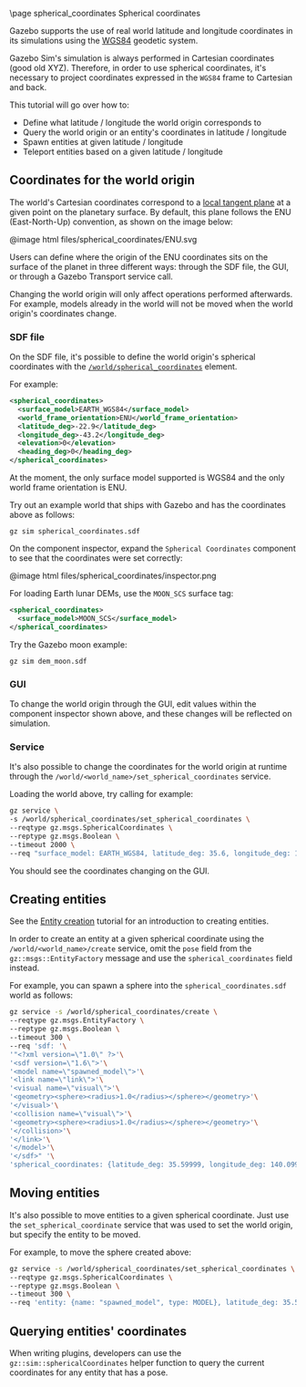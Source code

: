 \page spherical_coordinates Spherical coordinates

Gazebo supports the use of real world latitude and longitude coordinates in its
simulations using the
[WGS84](https://en.wikipedia.org/wiki/World_Geodetic_System#1984_version)
geodetic system.

Gazebo Sim's simulation is always performed in Cartesian coordinates (good old XYZ).
Therefore, in order to use spherical coordinates, it's necessary to project
coordinates expressed in the `WGS84` frame to Cartesian and back.

This tutorial will go over how to:

* Define what latitude / longitude the world origin corresponds to
* Query the world origin or an entity's coordinates in latitude / longitude
* Spawn entities at given latitude / longitude
* Teleport entities based on a given latitude / longitude

## Coordinates for the world origin

The world's Cartesian coordinates correspond to a
[local tangent plane](https://en.wikipedia.org/wiki/Local_tangent_plane_coordinates)
at a given point on the planetary surface. By default, this plane follows the
ENU (East-North-Up) convention, as shown on the image below:

@image html files/spherical_coordinates/ENU.svg

Users can define where the origin of the ENU coordinates sits on the surface
of the planet in three different ways: through the SDF file, the GUI, or through
a Gazebo Transport service call.

Changing the world origin will only affect operations performed afterwards. For
example, models already in the world will not be moved when the world origin's
coordinates change.

### SDF file

On the SDF file, it's possible to define the world origin's spherical
coordinates with the
[`/world/spherical_coordinates`](http://sdformat.org/spec?ver=1.8&elem=world#world_spherical_coordinates)
element.

For example:

```.xml
<spherical_coordinates>
  <surface_model>EARTH_WGS84</surface_model>
  <world_frame_orientation>ENU</world_frame_orientation>
  <latitude_deg>-22.9</latitude_deg>
  <longitude_deg>-43.2</longitude_deg>
  <elevation>0</elevation>
  <heading_deg>0</heading_deg>
</spherical_coordinates>
```

At the moment, the only surface model supported is WGS84 and the only world
frame orientation is ENU.

Try out an example world that ships with Gazebo and has the coordinates above
as follows:

```
gz sim spherical_coordinates.sdf
```

On the component inspector, expand the `Spherical Coordinates` component to see
that the coordinates were set correctly:

@image html files/spherical_coordinates/inspector.png

For loading Earth lunar DEMs, use the `MOON_SCS` surface tag:

```.xml
<spherical_coordinates>
  <surface_model>MOON_SCS</surface_model>
</spherical_coordinates>
```

Try the Gazebo moon example:

```
gz sim dem_moon.sdf
```

### GUI

To change the world origin through the GUI, edit values within the component
inspector shown above, and these changes will be reflected on simulation.

### Service

It's also possible to change the coordinates for the world origin at runtime
through the `/world/<world_name>/set_spherical_coordinates` service.

Loading the world above, try calling for example:

```.bash
gz service \
-s /world/spherical_coordinates/set_spherical_coordinates \
--reqtype gz.msgs.SphericalCoordinates \
--reptype gz.msgs.Boolean \
--timeout 2000 \
--req "surface_model: EARTH_WGS84, latitude_deg: 35.6, longitude_deg: 140.1, elevation: 10.0"
```

You should see the coordinates changing on the GUI.

## Creating entities

See the [Entity creation](entity_creation.html) tutorial for an introduction
to creating entities.

In order to create an entity at a given spherical coordinate using the
`/world/<world_name>/create` service, omit the `pose` field from the
`gz::msgs::EntityFactory` message and use the `spherical_coordinates`
field instead.

For example, you can spawn a sphere into the `spherical_coordinates.sdf` world
as follows:

```.bash
gz service -s /world/spherical_coordinates/create \
--reqtype gz.msgs.EntityFactory \
--reptype gz.msgs.Boolean \
--timeout 300 \
--req 'sdf: '\
'"<?xml version=\"1.0\" ?>'\
'<sdf version=\"1.6\">'\
'<model name=\"spawned_model\">'\
'<link name=\"link\">'\
'<visual name=\"visual\">'\
'<geometry><sphere><radius>1.0</radius></sphere></geometry>'\
'</visual>'\
'<collision name=\"visual\">'\
'<geometry><sphere><radius>1.0</radius></sphere></geometry>'\
'</collision>'\
'</link>'\
'</model>'\
'</sdf>" '\
'spherical_coordinates: {latitude_deg: 35.59999, longitude_deg: 140.09999, elevation: 11.0} '
```

## Moving entities

It's also possible to move entities to a given spherical coordinate. Just use the
`set_spherical_coordinate` service that was used to set the world origin, but
specify the entity to be moved.

For example, to move the sphere created above:

```.bash
gz service -s /world/spherical_coordinates/set_spherical_coordinates \
--reqtype gz.msgs.SphericalCoordinates \
--reptype gz.msgs.Boolean \
--timeout 300 \
--req 'entity: {name: "spawned_model", type: MODEL}, latitude_deg: 35.59990, longitude_deg: 140.09990'
```

## Querying entities' coordinates

When writing plugins, developers can use the
`gz::sim::sphericalCoordinates` helper function to query the current
coordinates for any entity that has a pose.
